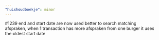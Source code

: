 ```yaml
---
"huishoudboekje": minor
---
```


#1239 end and start date are now used better to search matching afspraken, when 1 transaction has more afspraken from one burger it uses the oldest start date
